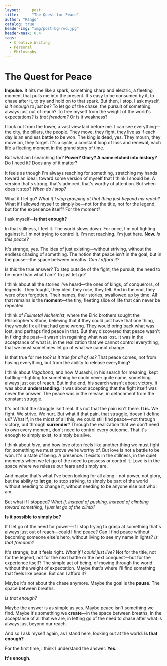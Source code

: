 ```yaml
---
layout:     post
title:      "The Quest for Peace"
author: "Rango"
catalog: true
header-img: "img/post-bg-rwd.jpg"
header-mask: 0.4
tags:
  - Creative Writing
  - Personal
  - Philosophy
---
```


# The Quest for Peace

**Impulse.** It hits me like a spark, something sharp and electric, a fleeting moment that pulls me into the present. It's easy to be consumed by it, to chase after it, to try and hold on to that spark. But then, I stop. I ask myself, *is it enough to just be?* To let go of the chase, the pursuit of something always just out of reach? To free myself from the weight of the world's expectations? *Is that freedom?* Or is it weakness?

I look out from the tower, a vast view laid before me. I can see everything—the city, the pillars, the people. They move, they fight, they live as if each day is an endless battle to be won. The king is dead, yes. They mourn, they move on, they forget. It's a cycle, a constant loop of loss and renewal, each life a fleeting moment in the grand story of time.

But what am I searching for? **Power? Glory? A name etched into history?** Do I need it? Does any of it matter?

It feels as though I'm always reaching for something, stretching my hands toward an ideal, toward some version of myself that I think I should be. A version that's strong, that's admired, that's worthy of attention. But when does it stop? *When do I stop?*

What if I let go? *What if I stop grasping at that thing just beyond my reach?* What if I allowed myself to simply be—not for the title, not for the legend, but for the experience itself? For the moment?

I ask myself—**is that enough?**

In that stillness, I feel it. The world slows down. For once, I'm not fighting against it. I'm not trying to control it. I'm not reaching. I'm just here. **Now.** *Is this peace?*

It's strange, yes. The idea of just existing—without striving, without the endless chasing of something. The notion that peace isn't in the goal, but in the pause—the space between breaths. *Can I afford it?*

Is this the true answer? To step outside of the fight, the pursuit, the need to be more than what I am? To just let go?

I think about all the stories I've heard—the ones of kings, of conquerors, of legends. They fought, they bled, they rose, they fell. And in the end, they were often forgotten. Their names, their stories, swallowed up by time. All that remains is the **moment**—the tiny, fleeting slice of life that can never be repeated.

I think of *Fullmetal Alchemist*, where the Elric brothers sought the Philosopher's Stone, believing that if they could just have that one thing, they would fix all that had gone wrong. They would bring back what was lost, and perhaps find peace in that. But they discovered that peace wasn't in fixing the past—it wasn't in regaining what was lost. It was in the acceptance of what is, in the realization that we cannot control everything, that we must sometimes let go of what we cannot change.

Is that true for me too? *Is it true for all of us?* That peace comes, not from having everything, but from the ability to release everything?

I think about *Vagabond*, and how Musashi, in his search for meaning, kept battling—fighting for something he could never quite name, something always just out of reach. But in the end, his search wasn't about victory. It was about **understanding**. It was about accepting that the fight itself was never the answer. The peace was in the release, in detachment from the constant struggle.

It's not that the struggle isn't real. It's not that the pain isn't there. **It is.** We fight. We strive. We hurt. But what if that pain, that struggle, doesn't define us? What if, in the midst of all this, we could still find peace—not through victory, but through **surrender**? Through the realization that we don't need to own every moment, don't need to control every outcome. That it's enough to simply exist, to simply be alive.

I think about *love*, and how love often feels like another thing we must fight for, something we must prove we're worthy of. But love is not a battle to be won. It's a state of being. A presence. It exists in the stillness, in the quiet moments when we let go of the need to possess or control it. Love is in the space where we release our fears and simply are.

And maybe that's what I've been looking for all along—not power, not glory, but the ability to **let go**, to stop striving, to simply be part of the world without needing to change it, without needing to be anyone else but who I am.

But what if I stopped? *What if, instead of pushing, instead of climbing toward something, I just let go of the climb?*

**Is it possible to simply be?**

If I let go of the need for power—if I stop trying to grasp at something that's always just out of reach—could I find peace? Can I find peace without becoming someone else's hero, without living to see my name in lights? *Is that freedom?*

It's strange, but it feels right. *What if I could just live?* Not for the title, not for the legend, not for the next battle or the next conquest—but for the experience itself? The simple act of being, of moving through the world without the weight of expectation. Maybe that's where I'll find something that feels like peace. But can I afford it?

Maybe it's not about the chase anymore. Maybe the goal is the **pause**. The space between breaths.

*Is that enough?*

Maybe the answer is as simple as yes. Maybe peace isn't something we find. Maybe it's something we **create**—in the space between breaths, in the acceptance of all that we are, in letting go of the need to chase after what is always just beyond our reach.

And so I ask myself again, as I stand here, looking out at the world: **Is that enough?**

For the first time, I think I understand the answer. **Yes.**

**It's enough.**
